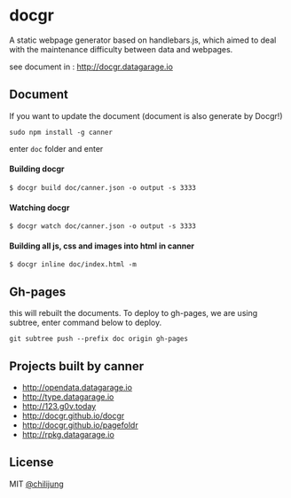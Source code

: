 # docgr

A static webpage generator based on handlebars.js, which aimed to deal with the maintenance difficulty between data and webpages.

see document in : http://docgr.datagarage.io

## Document

If you want to update the document (document is also generate by Docgr!)

```
sudo npm install -g canner
```

enter `doc` folder and enter

#### Building docgr

```
$ docgr build doc/canner.json -o output -s 3333
```


#### Watching docgr

```
$ docgr watch doc/canner.json -o output -s 3333
```


#### Building all js, css and images into html in canner

```
$ docgr inline doc/index.html -m
```

## Gh-pages


this will rebuilt the documents. To deploy to gh-pages, we are using subtree, enter command below to deploy.

```
git subtree push --prefix doc origin gh-pages
```

## Projects built by canner

- http://opendata.datagarage.io
- http://type.datagarage.io
- http://123.g0v.today
- http://docgr.github.io/docgr
- http://docgr.github.io/pagefoldr
- http://rpkg.datagarage.io



## License

MIT [@chilijung](http://github.com/chilijung)
